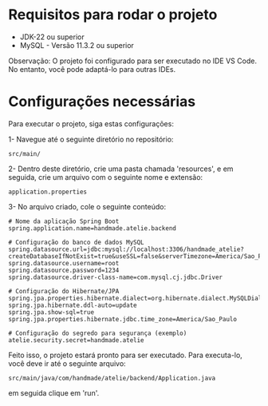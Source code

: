 # Requisitos para rodar o projeto

* JDK-22 ou superior
* MySQL - Versão 11.3.2 ou superior

Observação: O projeto foi configurado para ser executado no IDE VS Code. No entanto, você pode adaptá-lo para outras IDEs.

# Configurações necessárias

Para executar o projeto, siga estas configurações:

1- Navegue até o seguinte diretório no repositório:

```shell
src/main/
```

2- Dentro deste diretório, crie uma pasta chamada 'resources', e em seguida, crie um arquivo com o seguinte nome e extensão:

```shell
application.properties
```

3- No arquivo criado, cole o seguinte conteúdo:

  ```shell
  # Nome da aplicação Spring Boot
spring.application.name=handmade.atelie.backend

# Configuração do banco de dados MySQL
spring.datasource.url=jdbc:mysql://localhost:3306/handmade_atelie?createDatabaseIfNotExist=true&useSSL=false&serverTimezone=America/Sao_Paulo
spring.datasource.username=root
spring.datasource.password=1234
spring.datasource.driver-class-name=com.mysql.cj.jdbc.Driver

# Configuração do Hibernate/JPA
spring.jpa.properties.hibernate.dialect=org.hibernate.dialect.MySQLDialect
spring.jpa.hibernate.ddl-auto=update
spring.jpa.show-sql=true
spring.jpa.properties.hibernate.jdbc.time_zone=America/Sao_Paulo

# Configuração do segredo para segurança (exemplo)
atelie.security.secret=handmade.atelie

  ```

Feito isso, o projeto estará pronto para ser executado. Para executa-lo, você deve ir até o seguinte arquivo:

```shell
src/main/java/com/handmade/atelie/backend/Application.java
```

em seguida clique em 'run'.







